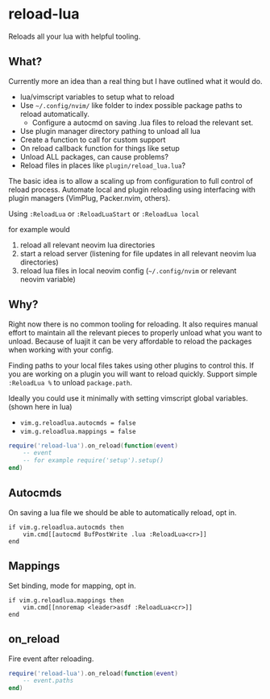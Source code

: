 # reload-lua

Reloads all your lua with helpful tooling.

## What?

Currently more an idea than a real thing but I have outlined what it would do.

- lua/vimscript variables to setup what to reload
- Use `~/.config/nvim/` like folder to index possible package paths to reload automatically.
  - Configure a autocmd on saving .lua files to reload the relevant set.
- Use plugin manager directory pathing to unload all lua
- Create a function to call for custom support
- On reload callback function for things like setup
- Unload ALL packages, can cause problems?
- Reload files in places like `plugin/reload_lua.lua`? 

The basic idea is to allow a scaling up from configuration to full control
of reload process. Automate local and plugin reloading using interfacing
with plugin managers (VimPlug, Packer.nvim, others).

Using `:ReloadLua` or `:ReloadLuaStart` or `:ReloadLua local`

for example would

1. reload all relevant neovim lua directories
2. start a reload server (listening for file updates in all relevant neovim lua directories)
3. reload lua files in local neovim config (`~/.config/nvim` or relevant neovim variable)

## Why?

Right now there is no common tooling for reloading. It also requires manual effort
to maintain all the relevant pieces to properly unload what you want to unload. Because of luajit
it can be very affordable to reload the packages when working with your config.

Finding paths to your local files takes using other plugins to control this. If you are working on a
plugin you will want to reload quickly. Support simple `:ReloadLua %` to unload `package.path`.

Ideally you could use it minimally with setting vimscript global variables. (shown here in lua)

- `vim.g.reloadlua.autocmds = false`
- `vim.g.reloadlua.mappings = false`

```lua
require('reload-lua').on_reload(function(event)
	-- event
	-- for example require('setup').setup()
end)
```

## Autocmds

On saving a lua file we should be able to automatically reload, opt in.

```
if vim.g.reloadlua.autocmds then
	vim.cmd[[autocmd BufPostWrite .lua :ReloadLua<cr>]]
end
```

## Mappings

Set binding, mode for mapping, opt in.

```
if vim.g.reloadlua.mappings then
	vim.cmd[[nnoremap <leader>asdf :ReloadLua<cr>]]
end
```

## on_reload

Fire event after reloading.

```lua
require('reload-lua').on_reload(function(event)
	-- event.paths
end)
```
